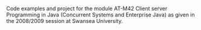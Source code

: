 Code examples and project for the module AT-M42 Client server Programming in Java (Concurrent Systems and Enterprise Java) as given in the 2008/2009 session at Swansea University.